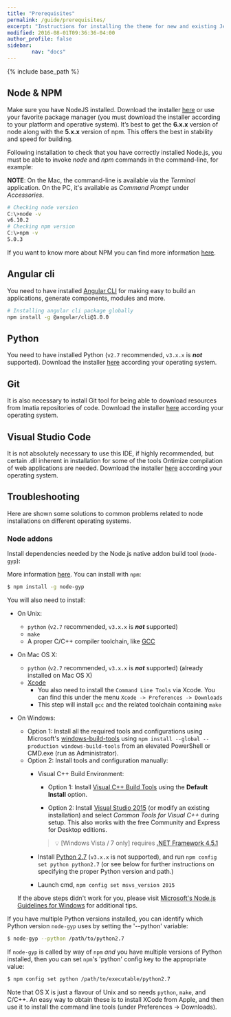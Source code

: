 ```yaml
---
title: "Prerequisites"
permalink: /guide/prerequisites/
excerpt: "Instructions for installing the theme for new and existing Jekyll based sites."
modified: 2016-08-01T09:36:36-04:00
author_profile: false
sidebar:
        nav: "docs"
---
```


{% include base_path %}

## Node & NPM ##

Make sure you have NodeJS installed. Download the installer [here](http://nodejs.org/) or use your favorite package manager (you must download the installer according to your platform and operative system). It’s best to get the **6.x.x** version of node along with the **5.x.x** version of npm. This offers the best in stability and speed for building.

Following installation to check that you have correctly installed Node.js, you must be able to invoke *node* and *npm* commands in the command-line, for example:

**NOTE**: On the Mac, the command-line is available via the *Terminal* application. On the PC, it's available as *Command Prompt* under *Accessories*.

```bash
# Checking node version 
C:\>node -v 
v6.10.2
# Checking npm version
C:\>npm -v
5.0.3
```

If you want to know more about NPM you can find more information [here](https://docs.npmjs.com/getting-started/what-is-npm). 

## Angular cli ##
You need to have installed [Angular CLI](https://cli.angular.io/) for making easy to build an applications, generate components, modules and more.

```bash
# Installing angular cli package globally
npm install -g @angular/cli@1.0.0
```
## Python ##

You need to have installed Python (`v2.7` recommended, `v3.x.x` is __*not*__ supported). Download the installer [here](https://www.python.org/downloads/) according your operating system.


## Git ##

It is also necessary to install Git tool for being able to download resources from Imatia repositories of code. Download the installer [here](https://git-scm.com/downloads) according your operating system.


## Visual Studio Code ##

It is not absolutely necessary to use this IDE, if highly recommended, but certain .dll inherent in installation for some of the tools Ontimize compilation of web applications are needed. Download the installer [here](https://code.visualstudio.com/download/) according your operating system.


## Troubleshooting ##

Here are shown some solutions to common problems related to node installations on different operating systems.

### Node addons ###

Install dependencies needed by the Node.js native addon build tool (`node-gyp`):

More information [here](https://github.com/nodejs/node-gyp).
You can install with `npm`:

``` bash
$ npm install -g node-gyp
```

You will also need to install:

  * On Unix:
    * `python` (`v2.7` recommended, `v3.x.x` is __*not*__ supported)
    * `make`
    * A proper C/C++ compiler toolchain, like [GCC](https://gcc.gnu.org)
  * On Mac OS X:
    * `python` (`v2.7` recommended, `v3.x.x` is __*not*__ supported) (already installed on Mac OS X)
    * [Xcode](https://developer.apple.com/xcode/download/)
      * You also need to install the `Command Line Tools` via Xcode. You can find this under the menu `Xcode -> Preferences -> Downloads`
      * This step will install `gcc` and the related toolchain containing `make`
  * On Windows:
    * Option 1: Install all the required tools and configurations using Microsoft's [windows-build-tools](https://github.com/felixrieseberg/windows-build-tools) using `npm install --global --production windows-build-tools` from an elevated PowerShell or CMD.exe (run as Administrator).
    * Option 2: Install tools and configuration manually:
      * Visual C++ Build Environment:
        * Option 1: Install [Visual C++ Build Tools](http://landinghub.visualstudio.com/visual-cpp-build-tools) using the **Default Install** option.

        * Option 2: Install [Visual Studio 2015](https://www.visualstudio.com/products/visual-studio-community-vs) (or modify an existing installation) and select *Common Tools for Visual C++* during setup. This also works with the free Community and Express for Desktop editions.

        > :bulb: [Windows Vista / 7 only] requires [.NET Framework 4.5.1](http://www.microsoft.com/en-us/download/details.aspx?id=40773)

      * Install [Python 2.7](https://www.python.org/downloads/) (`v3.x.x` is not supported), and run `npm config set python python2.7` (or see below for further instructions on specifying the proper Python version and path.)
      * Launch cmd, `npm config set msvs_version 2015`

    If the above steps didn't work for you, please visit [Microsoft's Node.js Guidelines for Windows](https://github.com/Microsoft/nodejs-guidelines/blob/master/windows-environment.md#compiling-native-addon-modules) for additional tips.

If you have multiple Python versions installed, you can identify which Python
version `node-gyp` uses by setting the '--python' variable:

``` bash
$ node-gyp --python /path/to/python2.7
```

If `node-gyp` is called by way of `npm` *and* you have multiple versions of
Python installed, then you can set `npm`'s 'python' config key to the appropriate
value:

``` bash
$ npm config set python /path/to/executable/python2.7
```

Note that OS X is just a flavour of Unix and so needs `python`, `make`, and C/C++.
An easy way to obtain these is to install XCode from Apple,
and then use it to install the command line tools (under Preferences -> Downloads).
